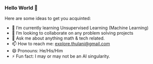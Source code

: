 ### Hello World 👋

Here are some ideas to get you acquinted:

- 🌱 I’m currently learning Unsupervised Learning (Machine Learning)
- 👯 I’m looking to collaborate on any problem solving projects
- 💬 Ask me about anything math & tech related.
- 📫 How to reach me: explore.thulani@gmail.com
- 😄 Pronouns: He/His/Him
- ⚡ Fun fact: I may or may not be an AI singularity.
